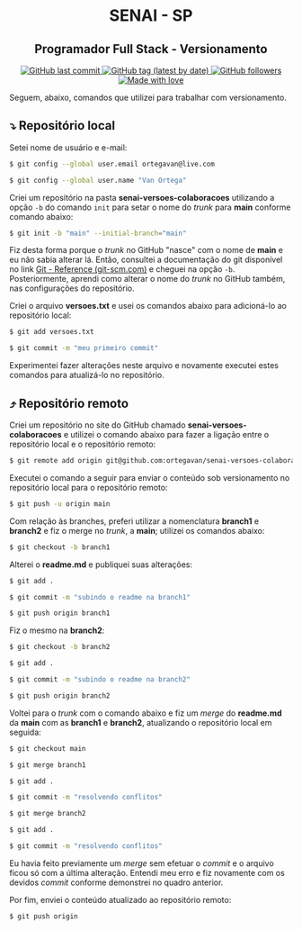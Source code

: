 <h1 align="center">
    SENAI - SP    
</h1>
<h2 align="center">
    Programador Full Stack  -  Versionamento
</h2>

<p align="center">
    <a href="https://github.com/ortegavan/senai-versoes-colaboracoes/commits/main/README.md">
        <img alt="GitHub last commit" src="https://img.shields.io/github/last-commit/ortegavan/senai-versoes-colaboracoes?style=flat-square">
    </a>
    <a href="https://github.com/ortegavan/senai-versoes-colaboracoes/tags">
        <img alt="GitHub tag (latest by date)" src="https://img.shields.io/github/v/tag/ortegavan/senai-versoes-colaboracoes?style=flat-square">
    </a>
    <a href="https://github.com/ortegavan?tab=followers">
        <img alt="GitHub followers" src="https://img.shields.io/github/followers/ortegavan?style=flat-square">
    </a>
    <a href="https://github.com/ortegavan">
        <img alt="Made with love" src="https://img.shields.io/badge/made%20with%20%E2%99%A5%20by-ortegavan-ff69b4.svg?style=flat-square">
    </a>
</p>

Seguem, abaixo, comandos que utilizei para trabalhar com versionamento.

## ⤵️ **Repositório local**

Setei nome de usuário e e-mail:

```bash
$ git config --global user.email ortegavan@live.com

$ git config --global user.name "Van Ortega"
```

Criei um repositório na pasta **senai-versoes-colaboracoes** utilizando a opção `-b` do comando `init` para setar o nome do *trunk* para **main** conforme comando abaixo:

```bash
$ git init -b "main" --initial-branch="main"
```

Fiz desta forma porque o *trunk* no GitHub "nasce" com o nome de **main** e eu não sabia alterar lá. Então, consultei a documentação do git disponível no link [Git - Reference (git-scm.com)](https://git-scm.com/docs) e cheguei na opção `-b`. Posteriormente, aprendi como alterar o nome do *trunk* no GitHub também, nas configurações do repositório.

Criei o arquivo **versoes.txt** e usei os comandos abaixo para adicioná-lo ao repositório local:

```bash
$ git add versoes.txt

$ git commit -m "meu primeiro commit"
```

Experimentei fazer alterações neste arquivo e novamente executei estes comandos para atualizá-lo no repositório.

## ⤴️ **Repositório remoto**

Criei um repositório no site do GitHub chamado **senai-versoes-colaboracoes** e utilizei o comando abaixo para fazer a ligação entre o repositório local e o repositório remoto:

```bash
$ git remote add origin git@github.com:ortegavan/senai-versoes-colaboracoes.git
```

Executei o comando a seguir para enviar o conteúdo sob versionamento no repositório local para o repositório remoto:

```bash
$ git push -u origin main
```

Com relação às branches, preferi utilizar a nomenclatura **branch1** e **branch2** e fiz o merge no *trunk*, a **main**; utilizei os comandos abaixo:

```bash
$ git checkout -b branch1
```

Alterei o **readme.md** e publiquei suas alterações:

```bash
$ git add .

$ git commit -m "subindo o readme na branch1"

$ git push origin branch1
```

Fiz o mesmo na **branch2**:

```bash
$ git checkout -b branch2

$ git add .

$ git commit -m "subindo o readme na branch2"

$ git push origin branch2
```

Voltei para o *trunk* com o comando abaixo e fiz um *merge* do **readme.md** da **main** com as **branch1** e **branch2**, atualizando o repositório local em seguida:

```bash
$ git checkout main

$ git merge branch1

$ git add .

$ git commit -m "resolvendo conflitos"

$ git merge branch2

$ git add .

$ git commit -m "resolvendo conflitos"
```

Eu havia feito previamente um *merge* sem efetuar o *commit* e o arquivo ficou só com a última alteração. Entendi meu erro e fiz novamente com os devidos *commit* conforme demonstrei no quadro anterior.

Por fim, enviei o conteúdo atualizado ao repositório remoto:

```bash
$ git push origin
```
